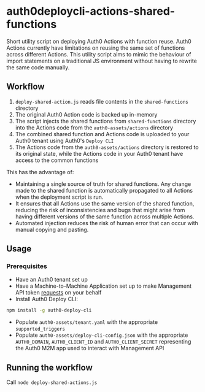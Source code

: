 # auth0deploycli-actions-shared-functions
Short utility script on deploying Auth0 Actions with function reuse. Auth0 Actions currently have limitations on reusing the same set of functions across different Actions. This utility script aims to mimic the behaviour of import statements on a traditional JS environment without having to rewrite the same code manually. 

## Workflow
1. `deploy-shared-action.js` reads file contents in the `shared-functions` directory
2. The original Auth0 Action code is backed up in-memory
3. The script injects the shared functions from `shared-functions` directory into the Actions code from the `auth0-assets/actions` directory
4. The combined shared function and Actions code is uploaded to your Auth0 tenant using Auth0's `Deploy CLI`
5. The Actions code from the `auth0-assets/actions` directory is restored to its original state, while the Actions code in your Auth0 tenant have access to the common functions

This has the advantage of:

- Maintaining a single source of truth for shared functions. Any change made to the shared function is automatically propagated to all Actions when the deployment script is run.
- It ensures that all Actions use the same version of the shared function, reducing the risk of inconsistencies and bugs that might arise from having different versions of the same function across multiple Actions.
- Automated injection reduces the risk of human error that can occur with manual copying and pasting.

## Usage

### Prerequisites
- Have an Auth0 tenant set up
- Have a Machine-to-Machine Application set up to make Management API token [requests](https://auth0.com/docs/get-started/apis/create-m2m-app-test) on your behalf
- Install Auth0 Deploy CLI:
```bash
npm install -g auth0-deploy-cli
```
- Populate `auth0-assets/tenant.yaml` with the appropriate `supported_triggers`
- Populate `auth0-assets/deploy-cli-config.json` with the appropriate `AUTH0_DOMAIN`, `AUTH0_CLIENT_ID` and `AUTH0_CLIENT_SECRET` representing the Auth0 M2M app used to interact with Management API

## Running the workflow

Call `node deploy-shared-actions.js`
